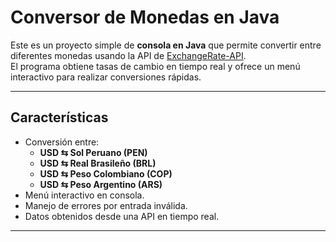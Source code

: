 #  Conversor de Monedas en Java

Este es un proyecto simple de **consola en Java** que permite convertir entre diferentes monedas usando la API de [ExchangeRate-API](https://www.exchangerate-api.com/).  
El programa obtiene tasas de cambio en tiempo real y ofrece un menú interactivo para realizar conversiones rápidas.

---

##  Características

- Conversión entre:
  - **USD ⇆ Sol Peruano (PEN)**
  - **USD ⇆ Real Brasileño (BRL)**
  - **USD ⇆ Peso Colombiano (COP)**
  - **USD ⇆ Peso Argentino (ARS)**
- Menú interactivo en consola.
- Manejo de errores por entrada inválida.
- Datos obtenidos desde una API en tiempo real.

---

